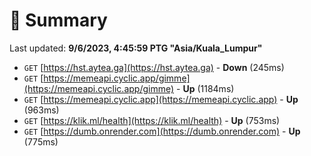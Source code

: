 # 📖 Summary
Last updated: **9/6/2023, 4:45:59 PTG "Asia/Kuala_Lumpur"**

- `GET` [https://hst.aytea.ga](https://hst.aytea.ga) - **Down** (245ms)
- `GET` [https://memeapi.cyclic.app/gimme](https://memeapi.cyclic.app/gimme) - **Up** (1184ms)
- `GET` [https://memeapi.cyclic.app](https://memeapi.cyclic.app) - **Up** (963ms)
- `GET` [https://klik.ml/health](https://klik.ml/health) - **Up** (753ms)
- `GET` [https://dumb.onrender.com](https://dumb.onrender.com) - **Up** (775ms)
